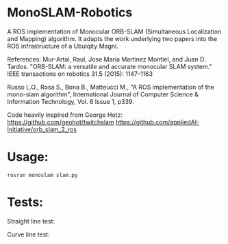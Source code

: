 # MonoSLAM-Robotics
A ROS implementation of Monocular ORB-SLAM (Simultaneous Localization and Mapping) algorithm. It adapts the work underlying two papers into the ROS infrastructure of a Ubuiqity Magni. 

References: Mur-Artal, Raul, Jose Maria Martinez Montiel, and Juan D. Tardos. "ORB-SLAM: a versatile and accurate monocular SLAM system." IEEE transactions on robotics 31.5 (2015): 1147-1163

Russo L.O., Rosa S., Bona B., Matteucci M., "A ROS implementation of the mono-slam algorithm", International Journal of Computer Science & Information Technology, Vol. 6 Issue 1, p339.

Code heavily inspired from George Hotz: https://github.com/geohot/twitchslam
https://github.com/appliedAI-Initiative/orb_slam_2_ros
# Usage:
    
    rosrun monoslam slam.py
    
# Tests:

Straight line test:

Curve line test:




    
